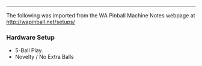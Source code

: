 ***
The following was imported from the WA Pinball Machine Notes webpage at http://wapinball.net/setups/
### Hardware Setup
-   5-Ball Play.
-   Novelty / No Extra Balls